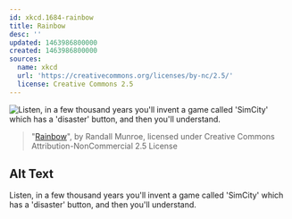 ```yaml
---
id: xkcd.1684-rainbow
title: Rainbow
desc: ''
updated: 1463986800000
created: 1463986800000
sources:
  name: xkcd
  url: 'https://creativecommons.org/licenses/by-nc/2.5/'
  license: Creative Commons 2.5
---
```

![Listen, in a few thousand years you'll invent a game called 'SimCity' which has a 'disaster' button, and then you'll understand.](https://imgs.xkcd.com/comics/rainbow.png)
> "[Rainbow](https://xkcd.com/1684/)", by Randall Munroe, licensed under Creative Commons Attribution-NonCommercial 2.5 License

## Alt Text
Listen, in a few thousand years you'll invent a game called 'SimCity' which has a 'disaster' button, and then you'll understand.
